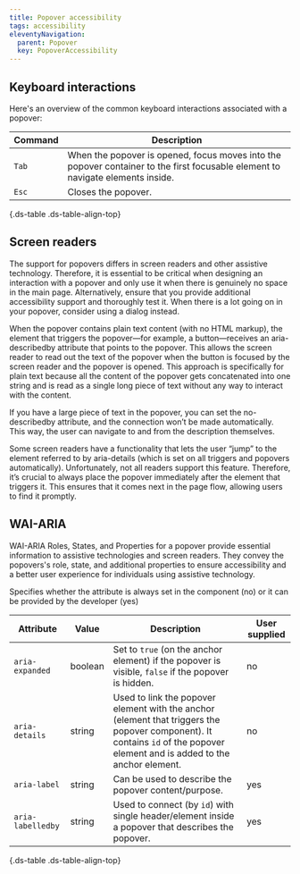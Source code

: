 ```yaml
---
title: Popover accessibility
tags: accessibility
eleventyNavigation:
  parent: Popover
  key: PopoverAccessibility
---
```

<section>

## Keyboard interactions

Here's an overview of the common keyboard interactions associated with a popover:

<div class="ds-table-wrapper">

|Command|Description|
|-|-|
|`Tab`|When the popover is opened, focus moves into the popover container to the first focusable element to navigate elements inside.|
|`Esc`|Closes the popover.|

{.ds-table .ds-table-align-top}

</div>

</section>
<section>

## Screen readers

The support for popovers differs in screen readers and other assistive technology. Therefore, it is essential to be critical when designing an interaction with a popover and only use it when there is genuinely no space in the main page. Alternatively, ensure that you provide additional accessibility support and thoroughly test it. When there is a lot going on in your popover, consider using a dialog instead.

When the popover contains plain text content (with no HTML markup), the element that triggers the popover—for example, a button—receives an aria-describedby attribute that points to the popover. This allows the screen reader to read out the text of the popover when the button is focused by the screen reader and the popover is opened. This approach is specifically for plain text because all the content of the popover gets concatenated into one string and is read as a single long piece of text without any way to interact with the content.

If you have a large piece of text in the popover, you can set the no-describedby attribute, and the connection won’t be made automatically. This way, the user can navigate to and from the description themselves.

Some screen readers have a functionality that lets the user “jump” to the element referred to by aria-details (which is set on all triggers and popovers automatically). Unfortunately, not all readers support this feature. Therefore, it’s crucial to always place the popover immediately after the element that triggers it. This ensures that it comes next in the page flow, allowing users to find it promptly.

</section>
<section>

## WAI-ARIA
WAI-ARIA Roles, States, and Properties for a popover provide essential information to assistive technologies and screen readers. They convey the popovers's role, state, and additional properties to ensure accessibility and a better user experience for individuals using assistive technology.

<sl-tooltip id="tooltip1">Specifies whether the attribute is always set in the component (no) or it can be provided by the developer (yes)</sl-tooltip>

<div class="ds-table-wrapper">

|Attribute | Value | Description | User supplied <sl-icon name="info" aria-describedby="tooltip1" size="md"></sl-icon> |
|-|-|-|-|
|`aria-expanded`|boolean|Set to `true` (on the anchor element) if the popover is visible, `false` if the popover is hidden.|no|
|`aria-details`|string|Used to link the popover element with the anchor (element that triggers the popover component). It contains `id` of the popover element and is added to the anchor element.|no|
|`aria-label`|string|Can be used to describe the popover content/purpose.|yes|
|`aria-labelledby`|string|Used to connect (by `id`) with single header/element inside a popover that describes the popover.|yes|

{.ds-table .ds-table-align-top}

</div>

</section>
